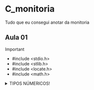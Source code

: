 # C_monitoria

 Tudo que eu consegui anotar da monitoria 

## Aula 01 
 >[!IMPORTANT]
>- #include <stdio.h>
>- #include <stlib.h>
>- #include <locate.h>
>- #include <math.h>

<Details>
<summary>TIPOS NÚMERICOS!</summary>
  
